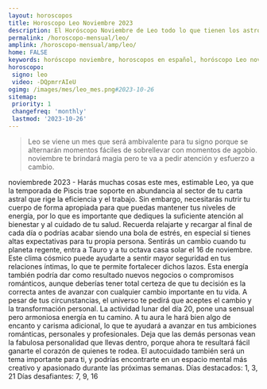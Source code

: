 ```yaml
---
layout: horoscopos
title: Horoscopo Leo Noviembre 2023
description: El Horóscopo Noviembre de Leo todo lo que tienen los astros preparados para este mes, amor, trabajo, familia. Todo sobre astrologia, tarot, predicciones. Horoscopo gratis en español, predicciones y astrología.
permalink: /horoscopo-mensual/leo/
amplink: /horoscopo-mensual/amp/leo/
home: FALSE
keywords: horóscopo noviembre, horoscopos en español, horóscopo Leo noviembre , horóscopo esperanza gracia, horoscop, horóscopos gratis, horoscopo Leo, Tarot, Astrologia, Zodíaco, Leo, horoscopo gratis, horoscopo del mes 
horoscopo:
 signo: leo
 video: -DQpmrrAIeU
ogimg: /images/mes/leo_mes.png#2023-10-26
sitemap:
 priority: 1
 changefreq: 'monthly'
 lastmod: '2023-10-26'
---
```



 > Leo se viene un mes que será ambivalente para tu signo porque se alternarán momentos fáciles de sobrellevar con momentos de agobio. noviembre te brindará magia pero te va a pedir atención y esfuerzo a cambio.



noviembrede 2023 - Harás muchas cosas este mes, estimable Leo, ya que la temporada de Piscis trae soporte en abundancia al sector de tu carta astral que rige la eficiencia y el trabajo. Sin embargo, necesitarás nutrir tu cuerpo de forma apropiada para que puedas mantener tus niveles de energía, por lo que es importante que dediques la suficiente atención al bienestar y al cuidado de tu salud. Recuerda relajarte y recargar al final de cada día o podrías acabar siendo una bola de estrés, en especial si tienes altas expectativas para tu propia persona.
Sentirás un cambio cuando tu planeta regente, entra a Tauro y a tu octava casa solar el 16 de noviembre. Este clima cósmico puede ayudarte a sentir mayor seguridad en tus relaciones íntimas, lo que te permite fortalecer dichos lazos. Esta energía también podría dar como resultado nuevos negocios o compromisos románticos, aunque deberías tener total certeza de que tu decisión es la correcta antes de avanzar con cualquier cambio importante en tu vida. A pesar de tus circunstancias, el universo te pedirá que aceptes el cambio y la transformación personal.
La actividad lunar del día 20, pone una sensual pero armoniosa energía en tu camino. A tu aura le hará bien algo de encanto y carisma adicional, lo que te ayudará a avanzar en tus ambiciones románticas, personales y profesionales. Deja que las demás personas vean la fabulosa personalidad que llevas dentro, porque ahora te resultará fácil ganarte el corazón de quienes te rodea. El autocuidado también será un tema importante para ti, y podrías encontrarte en un espacio mental más creativo y apasionado durante las próximas semanas.
Días destacados: 1, 3, 21
Días desafiantes: 7, 9, 16
